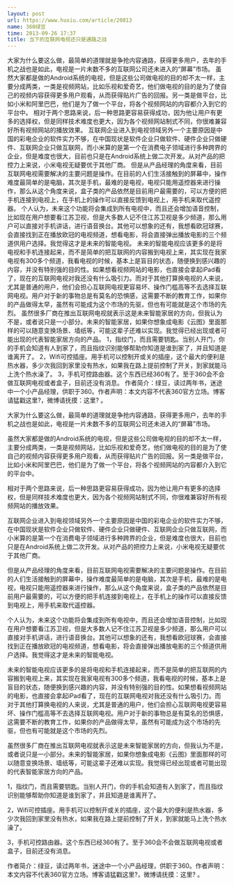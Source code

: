 ```yaml
---
layout: post
url: https://www.huxiu.com/article/20813
name: 360绿豆
time: 2013-09-26 17:37
title: 当下的互联网电视还只是通路之战
---
```

大家为什么要这么做，最简单的道理就是争抢内容通路，获得更多用户，去年的手机之战也是如此，电视是一片未数不多的互联网公司还未进入的“屏幕”市场。 虽然大家都是做的Android系统的电视，但是这些公司做电视的目的却不太一样，主要分成两类，一类是视频网站，比如乐视和爱奇艺，他们做电视的目的是为了使自己的视频内容获得更多用户观看，从而获得贴片广告的回报。另一类是做平台，比如小米和阿里巴巴，他们是为了做一个平台，将各个视频网站的内容都介入到它的平台中。 相对于两个思路来说，后一种思路更容易获得成功，因为他让用户有更多的选择权，但是同样技术难度也更大，因为各个视频网站制式不同，你很难兼容好所有视频网站的播放效果。 互联网企业进入到电视领域另外一个主要原因是中国的彩电企业的软件实力不够，在中国现状是软件企业只做软件、硬件企业只做硬件、互联网企业只做互联网，而小米算的是第一个在消费电子领域进行多种跨界的企业，但是难度也很大，目前也只是在Android系统上做二次开发。从对产品的把控力上来说，小米电视无疑要优于其他厂商。 但是从产品经理的角度来看，目前互联网电视需要解决的主要问题是操作。在目前的人们生活接触到的屏幕中，操作难度最简单的是电脑，其次是手机，最难的是电视，电视只能用遥控器来进行操作，那么从这个角度来说，盒子类的产品依然是目前用户最需要的，可以方便的把手机连接到电视上，在手机上的操作可以直接反馈到电视上，用手机来取代遥控器。 个人认为，未来这个功能将会集成到所有电视中，而且还会增加语音控制，比如现在用户想要看江苏卫视，但是大多数人记不住江苏卫视是多少频道，那么用户可以直接对手机讲话，进行语音换台。其他可以想象的还有，我想看欧冠球赛，会直接找到正在播放欧冠的电视频道，想看电影，将会直接弹出播放电影的三个频道供用户选择。我觉得这才是未来的智能电视。 未来的智能电视应该更多的是将电视和手机连接起来，而不是简单的把互联网的内容搬到电视上来，其实现在我家电视有300多个频道，我看电视的时候，基本上是盲目的状态，随便换到感兴趣的内容，并没有特别强的目的性。如果想看视频网站的电影，也直接会拿起iPad看了，现在的互联网电视对我还没有什么吸引力。而对于其他打算换电视的人来说，尤其是普通的用户，他们会担心互联网电视更容易坏、操作门槛高等不去选择互联网电视。用户对于新的事物总是有莫名的恐惧感，这需要不断的教育工作，如果你的产品做得太早，虽然有可能成为这个市场的先驱，但也有可能就是这个市场的先烈。 虽然很多厂商在推出互联网电视就表示这是未来智能家居的方向，但我认为不是，或者说只是一小部分。未来的智能家居，如果你想象成电影《云图》里面那样的可以随意变换场景、墙纸等，可能这辈子还难以实现。我觉得已经出现或者可能出现的代表智能家居方向的产品。 1，指纹门，而且需要钥匙。当别人开门，你的手机会知道有人到家了，而且指纹识别能够帮助你知道是谁到家了，并且知道是谁离开了。 2，Wifi可控插座。用手机可以控制开或关的插座，这个最大的便利是热水器，多少次我回到家里没有热水，如果我在路上提前控制了开关，到家就能马上洗个热水澡了。 3，手机可控路由器。这个东西已经360有了。至于360会不会做互联网电视或者盒子，目前还没有消息。 作者简介：绿豆，读过两年书，迷途中一个小产品经理，供职于360。作者声明：本文内容不代表360官方立场。博客请猛戳这里?，微博请抚摸：这里? 。

大家为什么要这么做，最简单的道理就是争抢内容通路，获得更多用户，去年的手机之战也是如此，电视是一片未数不多的互联网公司还未进入的“屏幕”市场。

虽然大家都是做的Android系统的电视，但是这些公司做电视的目的却不太一样，主要分成两类，一类是视频网站，比如乐视和爱奇艺，他们做电视的目的是为了使自己的视频内容获得更多用户观看，从而获得贴片广告的回报。另一类是做平台，比如小米和阿里巴巴，他们是为了做一个平台，将各个视频网站的内容都介入到它的平台中。

相对于两个思路来说，后一种思路更容易获得成功，因为他让用户有更多的选择权，但是同样技术难度也更大，因为各个视频网站制式不同，你很难兼容好所有视频网站的播放效果。

互联网企业进入到电视领域另外一个主要原因是中国的彩电企业的软件实力不够，在中国现状是软件企业只做软件、硬件企业只做硬件、互联网企业只做互联网，而小米算的是第一个在消费电子领域进行多种跨界的企业，但是难度也很大，目前也只是在Android系统上做二次开发。从对产品的把控力上来说，小米电视无疑要优于其他厂商。

但是从产品经理的角度来看，目前互联网电视需要解决的主要问题是操作。在目前的人们生活接触到的屏幕中，操作难度最简单的是电脑，其次是手机，最难的是电视，电视只能用遥控器来进行操作，那么从这个角度来说，盒子类的产品依然是目前用户最需要的，可以方便的把手机连接到电视上，在手机上的操作可以直接反馈到电视上，用手机来取代遥控器。

个人认为，未来这个功能将会集成到所有电视中，而且还会增加语音控制，比如现在用户想要看江苏卫视，但是大多数人记不住江苏卫视是多少频道，那么用户可以直接对手机讲话，进行语音换台。其他可以想象的还有，我想看欧冠球赛，会直接找到正在播放欧冠的电视频道，想看电影，将会直接弹出播放电影的三个频道供用户选择。我觉得这才是未来的智能电视。

未来的智能电视应该更多的是将电视和手机连接起来，而不是简单的把互联网的内容搬到电视上来，其实现在我家电视有300多个频道，我看电视的时候，基本上是盲目的状态，随便换到感兴趣的内容，并没有特别强的目的性。如果想看视频网站的电影，也直接会拿起iPad看了，现在的互联网电视对我还没有什么吸引力。而对于其他打算换电视的人来说，尤其是普通的用户，他们会担心互联网电视更容易坏、操作门槛高等不去选择互联网电视。用户对于新的事物总是有莫名的恐惧感，这需要不断的教育工作，如果你的产品做得太早，虽然有可能成为这个市场的先驱，但也有可能就是这个市场的先烈。

虽然很多厂商在推出互联网电视就表示这是未来智能家居的方向，但我认为不是，或者说只是一小部分。未来的智能家居，如果你想象成电影《云图》里面那样的可以随意变换场景、墙纸等，可能这辈子还难以实现。我觉得已经出现或者可能出现的代表智能家居方向的产品。

1，指纹门，而且需要钥匙。当别人开门，你的手机会知道有人到家了，而且指纹识别能够帮助你知道是谁到家了，并且知道是谁离开了。

2，Wifi可控插座。用手机可以控制开或关的插座，这个最大的便利是热水器，多少次我回到家里没有热水，如果我在路上提前控制了开关，到家就能马上洗个热水澡了。

3，手机可控路由器。这个东西已经360有了。至于360会不会做互联网电视或者盒子，目前还没有消息。

作者简介：绿豆，读过两年书，迷途中一个小产品经理，供职于360。作者声明：本文内容不代表360官方立场。博客请猛戳这里?，微博请抚摸：这里? 。


